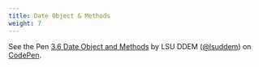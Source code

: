 ```yaml
---
title: Date Object & Methods
weight: 7
---
```


<p data-height="600" data-theme-id="33744" data-slug-hash="509e4feeea0ab32bf1bc23b756ac8391" data-default-tab="js" data-user="lsuddem" data-embed-version="2" data-pen-title="3.6 Date Object and Methods" data-editable="true" class="codepen">See the Pen <a href="https://codepen.io/lsuddem/pen/509e4feeea0ab32bf1bc23b756ac8391/">3.6 Date Object and Methods</a> by LSU DDEM (<a href="https://codepen.io/lsuddem">@lsuddem</a>) on <a href="https://codepen.io">CodePen</a>.</p>
<script async src="https://static.codepen.io/assets/embed/ei.js"></script>